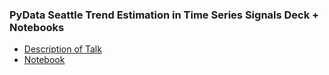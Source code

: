 ### PyData Seattle Trend Estimation in Time Series Signals Deck + Notebooks
- [Description of Talk](http://seattle.pydata.org/schedule/presentation/36/)
- [Notebook](https://github.com/bugra/pydata-seattle-2015/blob/master/notebooks/Trend%20Estimation%20Methods.ipynb)
